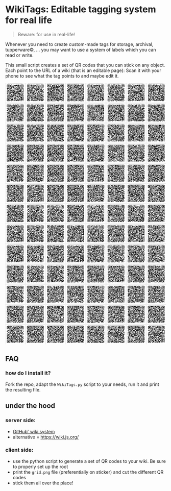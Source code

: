 # WikiTags: Editable tagging system for real life

> Beware: for use in real-life!

Whenever you need to create custom-made tags for storage, archival, tupperware©, ... you may want to use a system of labels which you can read or write.

This small script creates a set of QR codes that you can stick on any object. Each point to the URL of a wiki (that is an editable page): Scan it with your phone to see what the tag points to and maybe edit it.

![all you need](grid.png)

## FAQ

### how do I install it?

Fork the repo, adapt the `WikiTags.py` script to your needs, run it and print the resulting file.

## under the hood


### server side:

- [GitHub' wiki system](https://help.github.com/en/github/building-a-strong-community/about-wikis)
-  alternative = https://wiki.js.org/


### client side:

- use the python script to generate a set of QR codes to your wiki. Be sure to properly set up the root
- print the `grid.png` file (preferentially on sticker) and cut the different QR codes
- stick them all over the place!
